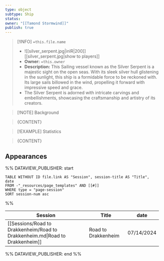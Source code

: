 ```yaml
---
type: object
subtype: Ship
status: 
owner: "[[Tamond Stormwind]]"
publish: true
---
```


>[!INFO] `=this.file.name`
>- ![[silver_serpent.jpg|inlR|200]]
<br/> [[silver_serpent.jpg|show to players]]
>- **Owner:** `=this.owner`
> - **Description:** This Sailing vessel known as the Silver Serpent is a majestic sight on the open seas. With its sleek silver hull glistening in the sunlight, this ship is a formidable force to be reckoned with. Its large sails billowed in the wind, propelling it forward with impressive speed and grace.
> - The Silver Serpent is adorned with intricate carvings and embellishments, showcasing the craftsmanship and artistry of its creators.

>[!NOTE] Background

> {CONTENT}

>[!EXAMPLE] Statistics

> {CONTENT}

## Appearances
%% DATAVIEW_PUBLISHER: start
```dataview
TABLE WITHOUT ID file.link AS "Session", session-title AS "Title", date
FROM -"_resources/page_templates" AND [[#]]
WHERE type = "page-session"
SORT session-num asc
```
%%

| Session                                                                      | Title               | date       |
| ---------------------------------------------------------------------------- | ------------------- | ---------- |
| [[Sessions/Road to Drakkenheim/Road to Drakkenheim.md\|Road to Drakkenheim]] | Road to Drakkenheim | 07/14/2024 |

%% DATAVIEW_PUBLISHER: end %%